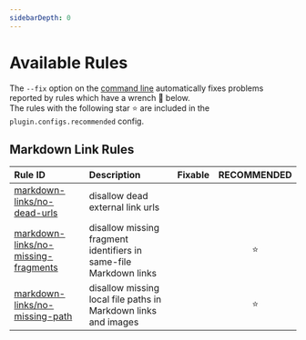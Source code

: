 ```yaml
---
sidebarDepth: 0
---
```


# Available Rules

The `--fix` option on the [command line](https://eslint.org/docs/latest/use/command-line-interface#fix-problems) automatically fixes problems reported by rules which have a wrench 🔧 below.\
The rules with the following star ⭐ are included in the `plugin.configs.recommended` config.

<!-- This file is automatically generated in tools/update-docs-rules-index.js, do not change! -->

## Markdown Link Rules

<!-- prettier-ignore-start -->

| Rule ID | Description | Fixable | RECOMMENDED |
|:--------|:------------|:-------:|:-----------:|
| [markdown-links/no-dead-urls](./no-dead-urls.md) | disallow dead external link urls |  |  |
| [markdown-links/no-missing-fragments](./no-missing-fragments.md) | disallow missing fragment identifiers in same-file Markdown links |  | ⭐ |
| [markdown-links/no-missing-path](./no-missing-path.md) | disallow missing local file paths in Markdown links and images |  | ⭐ |

<!-- prettier-ignore-end -->
